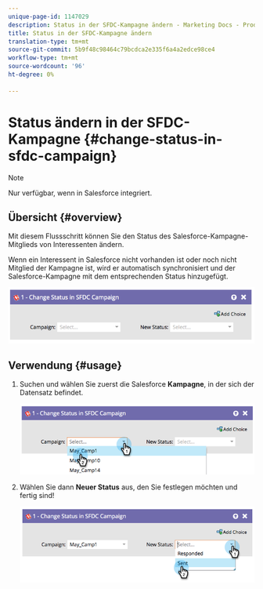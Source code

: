 ```yaml
---
unique-page-id: 1147029
description: Status in der SFDC-Kampagne ändern - Marketing Docs - Produktdokumentation
title: Status in der SFDC-Kampagne ändern
translation-type: tm+mt
source-git-commit: 5b9f48c98464c79bcdca2e335f6a4a2edce98ce4
workflow-type: tm+mt
source-wordcount: '96'
ht-degree: 0%

---
```



# Status ändern in der SFDC-Kampagne {#change-status-in-sfdc-campaign}

>[!NOTE]
>
>Nur verfügbar, wenn in Salesforce integriert.

## Übersicht {#overview}

Mit diesem Flussschritt können Sie den Status des Salesforce-Kampagne-Mitglieds von Interessenten ändern.

Wenn ein Interessent in Salesforce nicht vorhanden ist oder noch nicht Mitglied der Kampagne ist, wird er automatisch synchronisiert und der Salesforce-Kampagne mit dem entsprechenden Status hinzugefügt.

![](assets/image2014-9-22-15-3a13-3a54.png)

## Verwendung {#usage}

1. Suchen und wählen Sie zuerst die Salesforce **Kampagne**, in der sich der Datensatz befindet.

   ![](assets/image2014-9-22-15-3a13-3a58.png)

1. Wählen Sie dann **Neuer Status** aus, den Sie festlegen möchten und fertig sind!

   ![](assets/image2014-9-22-15-3a14-3a0.png)
